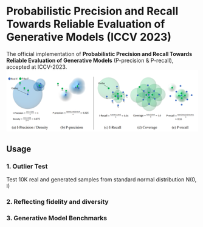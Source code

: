 # Probabilistic Precision and Recall Towards Reliable Evaluation of Generative Models (ICCV 2023)
The official implementation of **Probabilistic Precision and Recall Towards Reliable Evaluation of Generative Models** (P-precision & P-recall), accepted at ICCV-2023.
![figure/image2.png](figure/image2.png)

## Usage

### 1. Outlier Test
Test 10K real and generated samples from standard normal distribution N(0, I)

### 2. Reflecting fidelity and diversity

### 3. Generative Model Benchmarks
